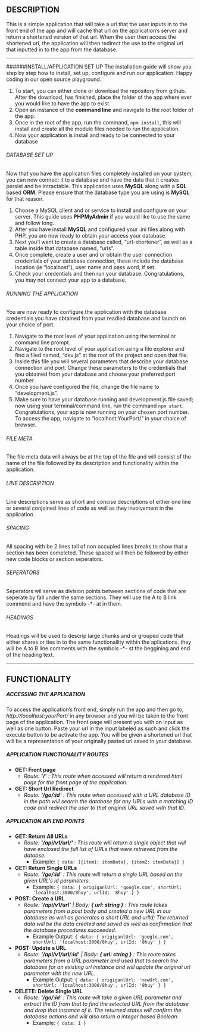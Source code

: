 ## DESCRIPTION
This is a simple application that will take a url that the user inputs in to the front end of the app and will cache that url on the application’s server and return a shortened version of that url. When the user then access the shortened url, the application will then redirect the use to the original url that inputted in to the app from the database.

---
######INSTALL/APPLICATION SET UP
The installation guide will show you step by step how to install, set up, configure and run our application. Happy coding in our open source playground.

1.	To start, you can either clone or download the repository from github. After the download, has finished, place the folder of the app where ever you would like to have the app to exist.
2.	Open an instance of the __command line__ and navigate to the root folder of the app.
3.	Once in the root of the app, run the command, `npm install`, this will install and create all the module files needed to run the application.
4.	Now your application is install and ready to be connected to your database

###### DATABASE SET UP
Now that you have the application files completely installed on your system, you can now connect it to a database and have the data that it creates persist and be intractable. This application uses __MySQL__ along with a __SQL__ based __ORM__. Please ensure that the database type you are using is __MySQL__ for that reason.

1.	Choose a MySQL client and or service to install and configure on your server. This guide uses __PHPMyAdmin__ if you would like to use the same and follow long.
2.	After you have install __MySQL__ and configured your .ini files along with PHP, you are now ready to obtain your access your database.
3.	Next you'l want to create a database called, “url-shortener”, as well as a table inside that database named, “urls”.
4.	Once complete, create a user and or obtain the user connection credentials of your database connection, these include the database location (ie “localhost”), user name and pass word, if set.
5.	Check your credentials and then run your database. Congratulations, you may not connect your app to a database.

###### RUNNING THE APPLICATION
You are now ready to configure the application with the database credentials you have obtained from your readied database and launch on your choice of port.

1.	Navigate to the root level of your application using the terminal or command line prompt.
2.	Navigate to the root level of your application using a file explorer and find a filed named, “dev.js” at the root of the project and open that file.
3.	Inside this file you will several parameters that describe your database connection and port. Change these parameters to the credentials that you obtained from your database and choose your preferred port number.
4.	Once you have configured the file, change the file name to “development.js”.
5.	Make sure to have your database running and development.js file saved; now using your terminal/command line, run the command `npm start`.
Congratulations, your app is now running on your chosen port number. To access the app, navigate to “localhost:YourPort/” in your choice of browser.

###### FILE META
The file meta data will always be at the top of the file and will consist of the name of the file followed by its description and functionality within the application.

###### LINE DESCRIPTION
Line descriptions serve as short and concise descriptions of either one line or several conjoined lines of code as well as they involvement in the application.

###### SPACING
All spacing with be 2 lines tall of non occupied lines breaks to show that a section has been completed. These spaced will then be followed by either new code blocks or section seperators.


###### SEPERATORS
Seperators wil serve as division points between sections of code that are seperate by fall under the same sections. They will use the A to B link commend and have the symbols -*- at in them.

###### HEADINGS
Headings will be used to descrip large chunks and or grouped code that either shares or ties in to the same functionaility within the aplications. they will be A to B line comments with the symbols -*- st the beggining and end of the heading text.

---
## FUNCTIONALITY
##### ACCESSING THE APPLICATION
To access the application’s front end, simply run the app and then go to, *http://localhost:yourPort/* in any browser and you will be taken to the front page of the application. The front page will present you with on input as well as one button. Paste your url in the input labeled as such and click the execute button to be activate the app. You will be given a shortened url that will be a representation of your originally pasted url saved in your database.

##### APPLICATION FUNCTIONALITY ROUTES
+ __GET: Front page__
    + *Route: __'/'__ : This route when accessed will return a rendered html page for the front page of the application.*
+  __GET: Short Url Redirect__
    + *Route: __'/go/:id'__ : This route when accessed with a URL database ID in the path will search the database for any URLs with a matching ID code and redirect the user to that original URL saved with that ID.*

##### APPLICATION API END POINTS
+  __GET: Return All URLs__
    + *Route: __'/api/v1/url/'__ : This route will return a single object that will have enclosed the full list of URLs that were retrieved from the databse.*
        + Example: `{ data: [{item1: itemData}, {item2: itemData}] }`
+  __GET: Return Single URLs__
    + *Route: __'/go/:id'__ : This route will return a single URL based on the given URL's id parameters.*
        + Example: `{ data: { origiganlUrl: 'google.com', shortUrl: 'localhost:3000/8huy', urlId: '8huy' } }`
+ __POST: Create a URL__
    + *Route: __'/api/v1/url'__ | Body: __{ url: string }__ : This route takes parameters from a post body and created a new URL in our database as well as generates a short URL and urlId; The returned data will be the data created and saved as well as confirmation that the database procedures succeeded.*
        + Example Output: `{ data: { origiganlUrl: 'google.com', shortUrl: 'localhost:3000/8huy', urlId: '8huy' } }`
+ __POST: Update a URL__
    + *Route: __'/api/v1/url/:id'__ | Body: __{ url: string }__ : This route takes parameters from a URL parameter and used that to search the database for an existing url instance and will update the original url parameter with the new URL.*
        + Example Output: `{ data: { origiganlUrl: 'newUrl.com', shortUrl: 'localhost:3000/8huy', urlId: '8huy' } }`
+  __DELETE: Delete Single URL__
    + *Route: __'/go/:id'__ : This route will take a given URL parameter and extract the ID from that to find the selected URL from the database and drop that instance of it. The returned states will confirm the database actions and will also return a integer based Boolean.*
        + Example: `{ data: 1 }`
